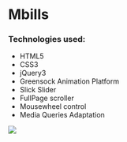 # Mbills

### Technologies used:

* HTML5
* CSS3
* jQuery3
* Greensock Animation Platform
* Slick Slider
* FullPage scroller
* Mousewheel control
* Media Queries Adaptation


![](http://process.angleto.com/projects-preview/mbils.jpg)
